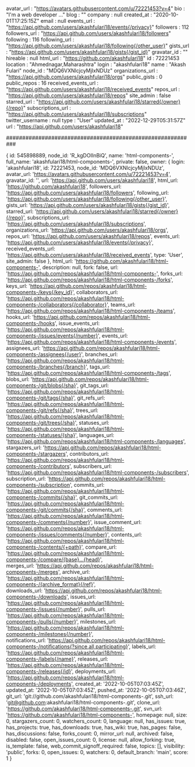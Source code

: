avatar_url
:
"https://avatars.githubusercontent.com/u/72221453?v=4"
bio
:
"I'm a web developer ..."
blog
:
""
company
:
null
created_at
:
"2020-10-01T17:25:15Z"
email
:
null
events_url
:
"https://api.github.com/users/akashfulari18/events{/privacy}"
followers
:
112
followers_url
:
"https://api.github.com/users/akashfulari18/followers"
following
:
116
following_url
:
"https://api.github.com/users/akashfulari18/following{/other_user}"
gists_url
:
"https://api.github.com/users/akashfulari18/gists{/gist_id}"
gravatar_id
:
""
hireable
:
null
html_url
:
"https://github.com/akashfulari18"
id
:
72221453
location
:
"Ahmednagar,Maharashtra"
login
:
"akashfulari18"
name
:
"Akash Fulari"
node_id
:
"MDQ6VXNlcjcyMjIxNDUz"
organizations_url
:
"https://api.github.com/users/akashfulari18/orgs"
public_gists
:
0
public_repos
:
16
received_events_url
:
"https://api.github.com/users/akashfulari18/received_events"
repos_url
:
"https://api.github.com/users/akashfulari18/repos"
site_admin
:
false
starred_url
:
"https://api.github.com/users/akashfulari18/starred{/owner}{/repo}"
subscriptions_url
:
"https://api.github.com/users/akashfulari18/subscriptions"
twitter_username
:
null
type
:
"User"
updated_at
:
"2022-12-29T05:31:57Z"
url
:
"https://api.github.com/users/akashfulari18"





###########################################################

{
    id: 545898889,
    node_id: 'R_kgDOIInBiQ',
    name: 'html-components-',
    full_name: 'akashfulari18/html-components-',
    private: false,
    owner: {
      login: 'akashfulari18',
      id: 72221453,
      node_id: 'MDQ6VXNlcjcyMjIxNDUz',
      avatar_url: 'https://avatars.githubusercontent.com/u/72221453?v=4',
      gravatar_id: '',
      url: 'https://api.github.com/users/akashfulari18',
      html_url: 'https://github.com/akashfulari18',
      followers_url: 'https://api.github.com/users/akashfulari18/followers',
      following_url: 'https://api.github.com/users/akashfulari18/following{/other_user}',
      gists_url: 'https://api.github.com/users/akashfulari18/gists{/gist_id}',
      starred_url: 'https://api.github.com/users/akashfulari18/starred{/owner}{/repo}',
      subscriptions_url: 'https://api.github.com/users/akashfulari18/subscriptions',
      organizations_url: 'https://api.github.com/users/akashfulari18/orgs',
      repos_url: 'https://api.github.com/users/akashfulari18/repos',
      events_url: 'https://api.github.com/users/akashfulari18/events{/privacy}',
      received_events_url: 'https://api.github.com/users/akashfulari18/received_events',
      type: 'User',
      site_admin: false
    },
    html_url: 'https://github.com/akashfulari18/html-components-',
    description: null,
    fork: false,
    url: 'https://api.github.com/repos/akashfulari18/html-components-',
    forks_url: 'https://api.github.com/repos/akashfulari18/html-components-/forks',
    keys_url: 'https://api.github.com/repos/akashfulari18/html-components-/keys{/key_id}',
    collaborators_url: 'https://api.github.com/repos/akashfulari18/html-components-/collaborators{/collaborator}',
    teams_url: 'https://api.github.com/repos/akashfulari18/html-components-/teams',
    hooks_url: 'https://api.github.com/repos/akashfulari18/html-components-/hooks',
    issue_events_url: 'https://api.github.com/repos/akashfulari18/html-components-/issues/events{/number}', 
    events_url: 'https://api.github.com/repos/akashfulari18/html-components-/events',
    assignees_url: 'https://api.github.com/repos/akashfulari18/html-components-/assignees{/user}',
    branches_url: 'https://api.github.com/repos/akashfulari18/html-components-/branches{/branch}',
    tags_url: 'https://api.github.com/repos/akashfulari18/html-components-/tags',
    blobs_url: 'https://api.github.com/repos/akashfulari18/html-components-/git/blobs{/sha}',
    git_tags_url: 'https://api.github.com/repos/akashfulari18/html-components-/git/tags{/sha}',
    git_refs_url: 'https://api.github.com/repos/akashfulari18/html-components-/git/refs{/sha}',
    trees_url: 'https://api.github.com/repos/akashfulari18/html-components-/git/trees{/sha}',
    statuses_url: 'https://api.github.com/repos/akashfulari18/html-components-/statuses/{sha}',
    languages_url: 'https://api.github.com/repos/akashfulari18/html-components-/languages',
    stargazers_url: 'https://api.github.com/repos/akashfulari18/html-components-/stargazers',
    contributors_url: 'https://api.github.com/repos/akashfulari18/html-components-/contributors',
    subscribers_url: 'https://api.github.com/repos/akashfulari18/html-components-/subscribers',
    subscription_url: 'https://api.github.com/repos/akashfulari18/html-components-/subscription',
    commits_url: 'https://api.github.com/repos/akashfulari18/html-components-/commits{/sha}',
    git_commits_url: 'https://api.github.com/repos/akashfulari18/html-components-/git/commits{/sha}',
    comments_url: 'https://api.github.com/repos/akashfulari18/html-components-/comments{/number}',
    issue_comment_url: 'https://api.github.com/repos/akashfulari18/html-components-/issues/comments{/number}',
    contents_url: 'https://api.github.com/repos/akashfulari18/html-components-/contents/{+path}',
    compare_url: 'https://api.github.com/repos/akashfulari18/html-components-/compare/{base}...{head}',     
    merges_url: 'https://api.github.com/repos/akashfulari18/html-components-/merges',
    archive_url: 'https://api.github.com/repos/akashfulari18/html-components-/{archive_format}{/ref}',      
    downloads_url: 'https://api.github.com/repos/akashfulari18/html-components-/downloads',
    issues_url: 'https://api.github.com/repos/akashfulari18/html-components-/issues{/number}',
    pulls_url: 'https://api.github.com/repos/akashfulari18/html-components-/pulls{/number}',
    milestones_url: 'https://api.github.com/repos/akashfulari18/html-components-/milestones{/number}',      
    notifications_url: 'https://api.github.com/repos/akashfulari18/html-components-/notifications{?since,all,participating}',
    labels_url: 'https://api.github.com/repos/akashfulari18/html-components-/labels{/name}',
    releases_url: 'https://api.github.com/repos/akashfulari18/html-components-/releases{/id}',
    deployments_url: 'https://api.github.com/repos/akashfulari18/html-components-/deployments',
    created_at: '2022-10-05T07:03:45Z',
    updated_at: '2022-10-05T07:03:45Z',
    pushed_at: '2022-10-05T07:03:46Z',
    git_url: 'git://github.com/akashfulari18/html-components-.git',
    ssh_url: 'git@github.com:akashfulari18/html-components-.git',
    clone_url: 'https://github.com/akashfulari18/html-components-.git',
    svn_url: 'https://github.com/akashfulari18/html-components-',
    homepage: null,
    size: 0,
    stargazers_count: 0,
    watchers_count: 0,
    language: null,
    has_issues: true,
    has_projects: true,
    has_downloads: true,
    has_wiki: true,
    has_pages: false,
    has_discussions: false,
    forks_count: 0,
    mirror_url: null,
    archived: false,
    disabled: false,
    open_issues_count: 0,
    license: null,
    allow_forking: true,
    is_template: false,
    web_commit_signoff_required: false,
    topics: [],
    visibility: 'public',
    forks: 0,
    open_issues: 0,
    watchers: 0,
    default_branch: 'main',
    score: 1
  }